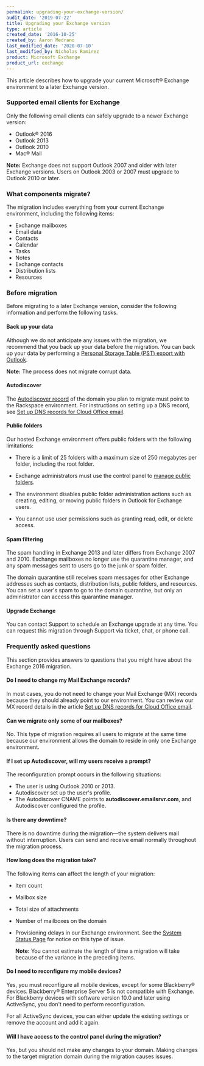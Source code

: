 ```yaml
---
permalink: upgrading-your-exchange-version/
audit_date: '2019-07-22'
title: Upgrading your Exchange version
type: article
created_date: '2016-10-25'
created_by: Aaron Medrano
last_modified_date: '2020-07-10'
last_modified_by: Nicholas Ramirez
product: Microsoft Exchange
product_url: exchange
---
```


This article describes how to upgrade your current Microsoft&reg; Exchange environment to a later Exchange version.

### Supported email clients for Exchange

Only the following email clients can safely upgrade to a newer Exchange version:

- Outlook&reg; 2016
- Outlook 2013
- Outlook 2010
- Mac&reg; Mail

**Note:** Exchange does not support Outlook 2007 and older with later Exchange versions. Users on Outlook 2003 or 2007 must upgrade to Outlook 2010 or later.

### What components migrate?

The migration includes everything from your current Exchange environment, including the following items:

  - Exchange mailboxes
  - Email data
  - Contacts
  - Calendar
  - Tasks
  - Notes
  - Exchange contacts
  - Distribution lists
  - Resources

### Before migration

Before migrating to a later Exchange version, consider the following information and perform the following tasks.

#### Back up your data

Although we do not anticipate any issues with the migration, we recommend that you back up your data before the migration. You can back up your data by performing a [Personal Storage Table (PST) export with Outlook](/support/how-to/export-and-import-email-address-data-using-outlook/).

  **Note:** The process does not migrate corrupt data.

#### Autodiscover
The [Autodiscover record](/support/how-to/dns-record-definitions/#cname-record) of the domain you plan to migrate must point to the Rackspace environment. For instructions on setting up a DNS record, see [Set up DNS records for Cloud Office email](/support/how-to/set-up-dns-records-for-cloud-office-email/).

#### Public folders

Our hosted Exchange environment offers public folders with the following limitations:

- There is a limit of 25 folders with a maximum size of 250 megabytes per folder, including the root folder.

- Exchange administrators must use the control panel to [manage public folders](/support/how-to/manage-public-folders-in-the-control-panel-for-hosted-exchange-2013/).

- The environment disables public folder administration actions such as creating, editing, or moving public folders in Outlook for Exchange users.

- You cannot use user permissions such as granting read, edit, or delete access.

#### Spam filtering

The spam handling in Exchange 2013 and later differs from Exchange 2007 and 2010. Exchange mailboxes no longer use the quarantine manager, and any spam messages sent to users go to the junk or spam folder.

The domain quarantine still receives spam messages for other Exchange addresses such as contacts, distribution lists, public folders, and resources. You can set a user's spam to go to the domain quarantine, but only an administrator can access this quarantine manager.

#### Upgrade Exchange

You can contact Support to schedule an Exchange upgrade at any time. You can request this migration through Support via ticket, chat, or phone call.

### Frequently asked questions

This section provides answers to questions that you might have about the Exchange 2016 migration.

#### Do I need to change my Mail Exchange records?

In most cases, you do not need to change your Mail Exchange (MX) records because they should already point to our environment. You can review our MX record details in the article [Set up DNS records for Cloud Office email](/support/support/how-to/set-up-dns-records-for-cloud-office-email/).

#### Can we migrate only some of our mailboxes?

No. This type of migration requires all users to migrate at the same time because our environment allows the domain to reside in only one Exchange environment.

#### If I set up Autodiscover, will my users receive a prompt?

The reconfiguration prompt occurs in the following situations:

  - The user is using Outlook 2010 or 2013.
  - Autodiscover set up the user's profile.
  - The Autodiscover CNAME points to **autodiscover.emailsrvr.com**, and Autodiscover configured the profile.

#### Is there any downtime?

There is no downtime during the migration&mdash;the system delivers mail without interruption. Users can send and receive email normally throughout the migration process.

#### How long does the migration take?

The following items can affect the length of your migration:

- Item count
- Mailbox size
- Total size of attachments
- Number of mailboxes on the domain
- Provisioning delays in our Exchange environment. See the [System Status Page](https://status.apps.rackspace.com/) for notice on this type of issue.

  **Note:** You cannot estimate the length of time a migration will take because of the variance in the preceding items.

#### Do I need to reconfigure my mobile devices?

Yes, you must reconfigure all mobile devices, except for some Blackberry&reg; devices. Blackberry&reg; Enterprise Server 5 is not compatible with Exchange. For Blackberry devices with software version 10.0 and later using ActiveSync, you don't need to perform reconfiguration.

For all ActiveSync devices, you can either update the existing settings or remove the account and add it again. 

#### Will I have access to the control panel during the migration?

Yes, but you should not make any changes to your domain. Making changes to the target migration domain during the migration causes issues.
